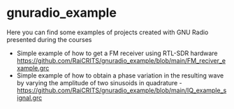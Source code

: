 # gnuradio_example
Here you can find some examples of projects created with GNU Radio presented during the courses

- Simple example of how to get a FM receiver using RTL-SDR hardware https://github.com/RaiCRITS/gnuradio_example/blob/main/FM_reciver_example.grc
- Simple example of how to obtain a phase variation in the resulting wave by varying the amplitude of two sinusoids in quadrature - https://github.com/RaiCRITS/gnuradio_example/blob/main/IQ_example_signal.grc
